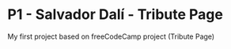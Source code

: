 # P1 - Salvador Dalí - Tribute Page
<p>My first project based on freeCodeCamp project (Tribute Page)</p>
